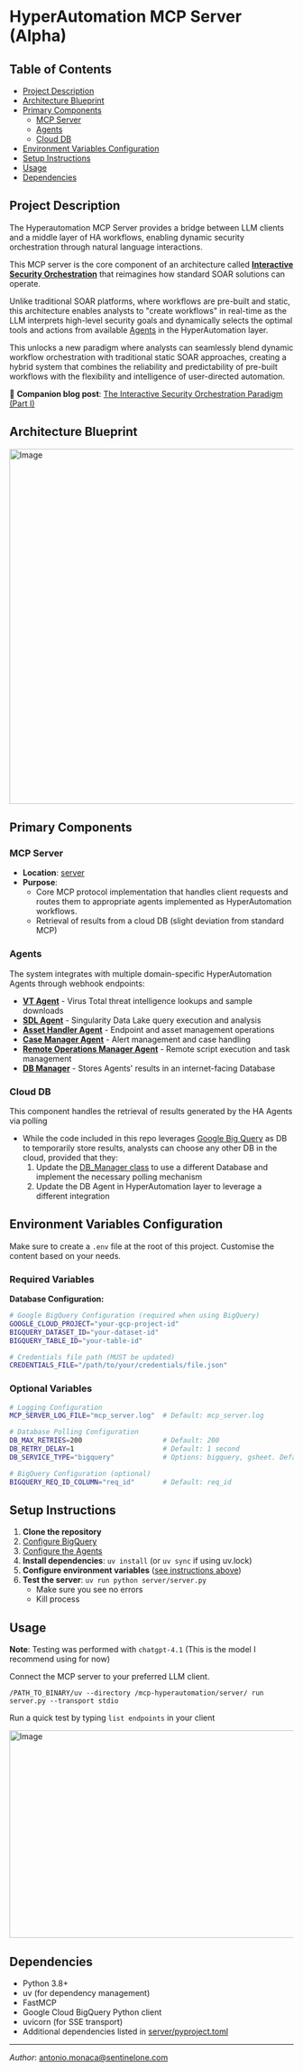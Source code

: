 # HyperAutomation MCP Server (Alpha)

## Table of Contents
- [Project Description](#project-description)
- [Architecture Blueprint](#architecture-blueprint)
- [Primary Components](#primary-components)
  - [MCP Server](#mcp-server)
  - [Agents](#agents)
  - [Cloud DB](#cloud-db)
- [Environment Variables Configuration](#environment-variables-configuration)
- [Setup Instructions](#setup-instructions)
- [Usage](#usage)
- [Dependencies](#dependencies)

## Project Description

The Hyperautomation MCP Server provides a bridge between LLM clients and a middle layer of HA workflows, enabling dynamic security orchestration through natural language interactions.

This MCP server is the core component of an architecture called [**Interactive Security Orchestration**](https://medium.com/@thatsalamandrguy/the-interactive-security-orchestration-paradigm-part-1-63157bb3b0a1) that reimagines how standard SOAR solutions can operate.

Unlike traditional SOAR platforms, where workflows are pre-built and static, this architecture enables analysts to "create workflows" in real-time as the LLM interprets high-level security goals and dynamically selects the optimal tools and actions from available [Agents](./agents/README.MD) in the HyperAutomation layer.

This unlocks a new paradigm where analysts can seamlessly blend dynamic workflow orchestration with traditional static SOAR approaches, creating a hybrid system that combines the reliability and predictability of pre-built workflows with the flexibility and intelligence of user-directed automation.

📖 **Companion blog post**: [The Interactive Security Orchestration Paradigm (Part I)](https://medium.com/@thatsalamandrguy/the-interactive-security-orchestration-paradigm-part-1-63157bb3b0a1)

## Architecture Blueprint

<img width="1145" height="628" alt="Image" src="https://github.com/user-attachments/assets/b4c4a5a7-64d2-42cb-ae68-304e4194606c" />

## Primary Components

### MCP Server
- **Location**: [server](./server/)
- **Purpose**:
  - Core MCP protocol implementation that handles client requests and routes them to appropriate agents implemented as HyperAutomation workflows.
  - Retrieval of results from a cloud DB (slight deviation from standard MCP)

### Agents

The system integrates with multiple domain-specific HyperAutomation Agents through webhook endpoints:

- **[VT Agent](./agents/VT_Agent/README.md)** - Virus Total threat intelligence lookups and sample downloads
- **[SDL Agent](./agents/SDL_Agent/README.md)** - Singularity Data Lake query execution and analysis
- **[Asset Handler Agent](./agents/ASSETHANDLER_Agent/README.md)** - Endpoint and asset management operations
- **[Case Manager Agent](./agents/CASEMANAGER_Agent/README.md)** - Alert management and case handling
- **[Remote Operations Manager Agent](./agents/RO_MANAGER_Agent/README.md)** - Remote script execution and task management
- **[DB Manager](./agents/DB_Manager/README.md)** - Stores Agents' results in an internet-facing Database

### Cloud DB
This component handles the retrieval of results generated by the HA Agents via polling
- While the code included in this repo leverages [Google Big Query](https://cloud.google.com/bigquery) as DB to temporarily store results, analysts can choose any other DB in the cloud, provided that they:
    1. Update the [DB_Manager class](https://github.com/s1community/mcp-hyperautomation/blob/main/server/utils/db_manager.py#L14) to use a different Database and implement the necessary polling mechanism
    2. Update the DB Agent in HyperAutomation layer to leverage a different integration

## Environment Variables Configuration

Make sure to create a `.env` file at the root of this project. Customise the content based on your needs.

### Required Variables

**Database Configuration:**
```bash
# Google BigQuery Configuration (required when using BigQuery)
GOOGLE_CLOUD_PROJECT="your-gcp-project-id"
BIGQUERY_DATASET_ID="your-dataset-id"  
BIGQUERY_TABLE_ID="your-table-id"

# Credentials file path (MUST be updated)
CREDENTIALS_FILE="/path/to/your/credentials/file.json"
```

### Optional Variables

```bash
# Logging Configuration
MCP_SERVER_LOG_FILE="mcp_server.log"  # Default: mcp_server.log

# Database Polling Configuration  
DB_MAX_RETRIES=200                    # Default: 200
DB_RETRY_DELAY=1                      # Default: 1 second
DB_SERVICE_TYPE="bigquery"            # Options: bigquery, gsheet. Default: bigquery

# BigQuery Configuration (optional)
BIGQUERY_REQ_ID_COLUMN="req_id"       # Default: req_id
```

## Setup Instructions

1. **Clone the repository**
2. [Configure BigQuery](./agents/DB_Manager/BigQuery.md)
3. [Configure the Agents](./agents/INSTALLATION.MD)
4. **Install dependencies**: `uv install` (or `uv sync` if using uv.lock)
5. **Configure environment variables** ([see instructions above](#environment-variables-configuration))
6. **Test the server**: `uv run python server/server.py`
   - Make sure you see no errors
   - Kill process

     
## Usage

**Note**: Testing was performed with `chatgpt-4.1` (This is the model I recommend using for now)

Connect the MCP server to your preferred LLM client. 

```
/PATH_TO_BINARY/uv --directory /mcp-hyperautomation/server/ run server.py --transport stdio
```
Run a quick test by typing `list endpoints` in your client

<img width="768" height="367" alt="Image" src="https://github.com/user-attachments/assets/9052e625-4351-454d-b238-d7da6e3bd306" />

## Dependencies

- Python 3.8+
- uv (for dependency management)
- FastMCP
- Google Cloud BigQuery Python client
- uvicorn (for SSE transport)
- Additional dependencies listed in [server/pyproject.toml](./server/pyproject.toml)

-----
*Author*: antonio.monaca@sentinelone.com
